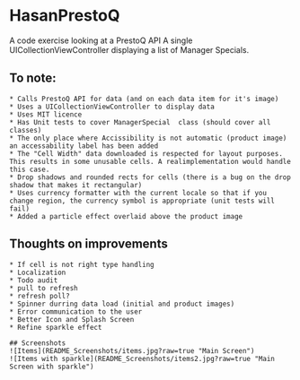 # HasanPrestoQ
A code exercise looking at a PrestoQ API
A single UICollectionViewController displaying a list of Manager Specials.

## To note:
    
    * Calls PrestoQ API for data (and on each data item for it's image)
    * Uses a UICollectionViewController to display data
    * Uses MIT licence
    * Has Unit tests to cover ManagerSpecial  class (should cover all classes)
    * The only place where Accissibility is not automatic (product image) an accessability label has been added
    * The "Cell Width" data downloaded is respected for layout purposes. This results in some unusable cells. A realimplementation would handle this case.
    * Drop shadows and rounded rects for cells (there is a bug on the drop shadow that makes it rectangular)
    * Uses currency formatter with the current locale so that if you change region, the currency symbol is appropriate (unit tests will fail)
    * Added a particle effect overlaid above the product image

## Thoughts on improvements
    
    * If cell is not right type handling 
    * Localization
    * Todo audit
    * pull to refresh
    * refresh poll?
    * Spinner durring data load (initial and product images)
    * Error communication to the user
    * Better Icon and Splash Screen
    * Refine sparkle effect
    
    ## Screenshots
    ![Items](README_Screenshots/items.jpg?raw=true "Main Screen")
    ![Items with sparkle](README_Screenshots/items2.jpg?raw=true "Main Screen with sparkle")
